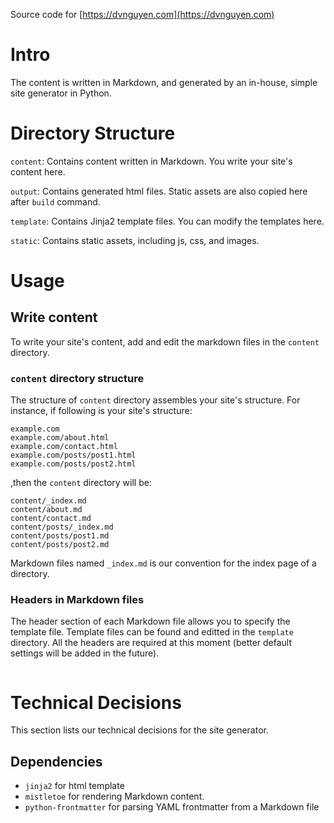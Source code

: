 Source code for [https://dvnguyen.com](https://dvnguyen.com)

# Intro
The content is written in Markdown, and generated by an in-house, simple site generator in Python.

# Directory Structure
`content`: Contains content written in Markdown. You write your site's content here.

`output`: Contains generated html files. Static assets are also copied here after `build` command.

`template`: Contains Jinja2 template files. You can modify the templates here.

`static`: Contains static assets, including js, css, and images.

# Usage
## Write content
To write your site's content, add and edit the markdown files in the `content` directory.

### `content` directory structure
The structure of `content` directory assembles your site's structure. For instance, if following is your site's structure:

```
example.com
example.com/about.html
example.com/contact.html
example.com/posts/post1.html
example.com/posts/post2.html
```

,then the `content` directory will be:

```
content/_index.md
content/about.md
content/contact.md
content/posts/_index.md
content/posts/post1.md
content/posts/post2.md
```

Markdown files named `_index.md` is our convention for the index page of a directory.

### Headers in Markdown files
The header section of each Markdown file allows you to specify the template file. Template files can be found and editted in the `template` directory. All the headers are required at this moment (better default settings will be added in the future).

```

```

# Technical Decisions
This section lists our technical decisions for the site generator.

## Dependencies
- `jinja2` for html template
- `mistletoe` for rendering Markdown content.
- `python-frontmatter` for parsing YAML frontmatter from a Markdown file